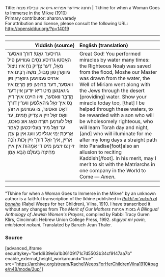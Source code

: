 <html>
<head></head>
<body>
Title: תחנה אײדער אפרויא גײט אין טבילת מצוה | Tkhine for when a Woman Goes to Immerse in the Mikve (1910)<br />
Primary contributor: aharon.varady<br />
For attribution and license, please consult the following URL: <a href="http://opensiddur.org/?p=14019">http://opensiddur.org/?p=14019</a>
<p />
<hr />

<table style="margin-left: auto;margin-right: auto;" class="draggable">
<thead><tr><th id="x" style="text-align: right;">Yiddish (source)</th><th style="text-align: left;">English (translation)</th></tr></thead>
<tbody>
<tr><td style="vertical-align:top;" width="46%">
<div class="yiddish"><span lang="he">
גרױסער גאָט! דוּרך װאסער האָסטוּ גרױסע נִסִים געװיזען פיל מאָל, דער צַדִיק נֹחַ איז ניצוּל גיװאָרן פוּן מַבּוּל, מֹשֶׁה רַבֵּינוּ איז ארױס געצױגען גיװאָרין פוּן װאסער, דער בּרוּנען פוּן מִרְיָם איז גיגאנגען מיט דיא יוּדען אין דער מִדְבָּר װאסער, װײַז הײַנט אױך דײַן נֵס איך זאָל גיהאָלפען װערין דוּרך דאָס װאסער, צוּ געװינען א זוּהן װאָס זאָל זײַן א צַדִיק תָּמִים, ער זאָל לערנען תּוֺרָה טאָג אוּנ נאכט, ער זאָל מיר בּעלײַכטען לְאַחַר אַרִיכַת יָמַי אגלײַכע װעג אין גַן עֵדֶן ארײַן, איך זאָל דוּרך זײַן זְכוּת זוֺכֶה זײַן צוּ זיצען מיט די אִמָהוֺת אין אײן מֵחִיצָה בָּעוֺלָם הַבָּא אָמֵן׃
</span></div></td>

<td style="vertical-align:top;" width="53%"><div class="english">
Great God! You performed miracles by water many times: the Righteous Noaḥ was saved from the flood, Moshe our Master was drawn from the water, the Well of Miriam went along with the Jews through the desert [providing] water. Show your miracle today too, [that] I be helped through these waters, to be rewarded with a son who will be wholesomely righteous, who will learn Torah day and night, [and] who will illuminate for me after my long days a straight path into Paradise[foot]also an allusion to reciting Kaddish[/foot]. In his merit, may I merit to sit with the Matriarchs in one company in the World to Come — <em>Amen</em>.
</div></td>
</tr>
</tbody></table>

<hr />
"Tkhine for when a Woman Goes to Immerse in the Mikve" by an unknown author is a faithful transcription of the tkhine published in <em><a href="https://opensiddur.org/compilations/rabbinic-prayer/seder-tkhines/rokhl-mvako-al-boneho-a-nayye-shas-tekhine-vilna-1910/">Rokhl m'vakoh al boneho</a></em> (Raḥel Weeps for her Children), Vilna, 1910. I have transcribed it without any changes from <em>The Merit of Our Mothers</em> בזכות אמהות <em>A Bilingual Anthology of Jewish Women's Prayers</em>, compiled by Rabbi Tracy Guren Klirs, Cincinnati: Hebrew Union College Press, 1992. <em>shgiyot mi yavin, ministarot nakeni.</em> Translated by Baruch Jean Thaler.

<h3>Source</h3>

[advanced_iframe securitykey="be1d939e6a1b36109171c7d5503b34cf9147aa7b" enable_external_height_workaround="true" src="https://archive.org/stream/RachelWeepsForHerChildrenVilna1910#page/n48/mode/2up"]

</body>
</html>